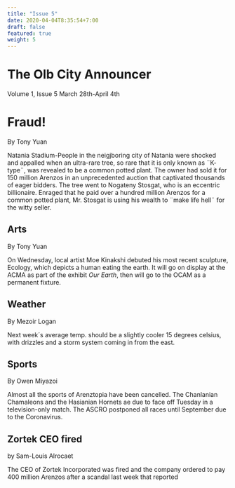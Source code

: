 ```yaml
---
title: "Issue 5"
date: 2020-04-04T8:35:54+7:00
draft: false
featured: true
weight: 5
---
```


# The Olb City Announcer
Volume 1, Issue 5
March 28th-April 4th

# Fraud!
By Tony Yuan

Natania Stadium-People in the neigjboring city of Natania were shocked and appalled when an ultra-rare tree, so rare that it is only known as ¨K- type¨, was revealed to be a common potted plant. The owner had sold it for 150 million Arenzos in an unprecedented auction that captivated thousands of eager bidders. The tree went to Nogateny Stosgat, who is an eccentric billionaire. Enraged that he paid over a hundred million Arenzos for a common potted plant, Mr. Stosgat is using his wealth to ¨make life hell¨ for the witty seller.

## Arts
By Tony Yuan

On Wednesday, local artist Moe Kinakshi debuted his most recent sculpture, Ecology, which depicts a human eating the earth. It will go on display at the ACMA as part of the exhibit *Our Earth*, then will go to the OCAM as a permanent fixture.

## Weather
By Mezoir Logan

Next week´s average temp. should be a slightly cooler 15 degrees celsius, with drizzles and a storm system coming in from the east. 

## Sports
By Owen Miyazoi

Almost all the sports of Arenztopia have been cancelled. The Chanlanian Chamaleons and the Hasianian Hornets ae due to face off Tuesday in a television-only match. The ASCRO postponed all races until September due to the Coronavirus. 

## Zortek CEO fired
by Sam-Louis Alrocaet

The CEO of Zortek Incorporated was fired and the company ordered to pay 400 million Arenzos after a scandal last week that reported 
